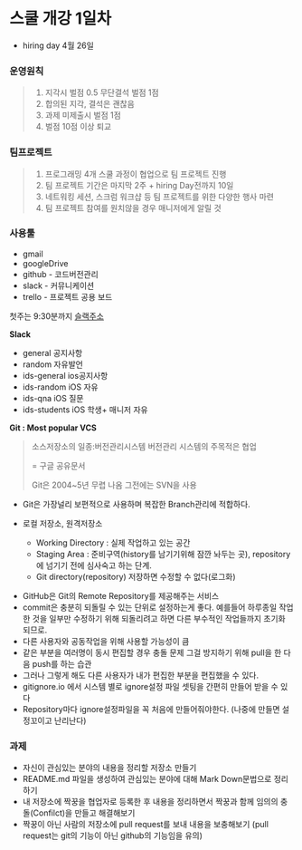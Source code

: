 # 스쿨 개강 1일차

- hiring day 4월 26일  


### 운영원칙
> 1. 지각시 벌점 0.5 무단결석 벌점 1점
> 2. 합의된 지각, 결석은 괜찮음
> 3. 과제 미제출시 벌점 1점
> 4. 벌점 10점 이상 퇴교 

### 팀프로젝트

> 1. 프로그래밍 4개 스쿨 과정이 협업으로 팀 프로젝트 진행 
> 2. 팀 프로젝트 기간은 마지막 2주 + hiring Day전까지 10일 
> 3. 네트워킹 세션, 스크럼 워크샵 등 팀 프로젝트를 위한 다양한 행사 마련 
> 4. 팀 프로젝트 참여를 원치않을 경우 매니저에게 알릴 것 

### 사용툴
- gmail
- googleDrive
- github - 코드버전관리
- slack - 커뮤니케이션
- trello - 프로젝트 공용 보드

첫주는 9:30분까지
[슬랙주소](https://fcprogschool171q.slack.com)

__Slack__

- general 공지사항
- random 자유발언
- ids-general ios공지사항
- ids-random iOS 자유
- ids-qna iOS 질문
- ids-students iOS 학생+ 매니저 자유

__Git : Most popular VCS__

> 소스저장소의 일종:버전관리시스템 버전관리 시스템의 주목적은 협업
>
> = 구글 공유문서
>
> Git은 2004~5년 무렵 나옴 그전에는 SVN을 사용

* Git은 가장널리 보편적으로 사용하며 복잡한 Branch관리에 적합하다.
* 로컬 저장소, 원격저장소

	- Working Directory : 실제 작업하고 있는 공간
	- Staging Area : 준비구역(history를 남기기위해 잠깐 놔두는 곳), repository에 넘기기 전에 심사숙고 하는 단계.
	- Git directory(repository)
저장하면 수정할 수 없다(로그화)

- GitHub은 Git의 Remote Repository를 제공해주는 서비스
- commit은 충분히 되돌릴 수 있는 단위로 설정하는게 좋다. 예를들어 하루종일 작업한 것을 일부만 수정하기 위해 되돌리려고 하면 다른 부수적인 작업들까지 초기화 되므로.
- 다른 사용자와 공동작업을 위해 사용할 가능성이 큼
- 같은 부분을 여러명이 동시 편집할 경우 충돌 문제 그걸 방지하기 위해 pull을 한 다음 push를 하는 습관
- 그러나 그렇게 해도 다른 사용자가 내가 편집한 부분을 편집했을 수 있다.
- gitignore.io 에서 시스템 별로 ignore설정 파일 셋팅을 간편히 만들어 받을 수 있다
- Repository마다 ignore설정파일을 꼭 처음에 만들어줘야한다. (나중에 만들면 설정꼬이고 난리난다)

### 과제
* 자신이 관심있는 분야의 내용을 정리할 저장소 만들기
* README.md 파일을 생성하여 관심있는 분야에 대해 Mark Down문법으로 정리하기
* 내 저장소에 짝꿍을 협업자로 등록한 후 내용을 정리하면서 짝꿍과 함께 임의의 충돌(Confilct)을 만들고 해결해보기
* 짝꿍이 아닌 사람의 저장소에 pull request를 보내 내용을 보충해보기
(pull request는 git의 기능이 아닌 github의 기능임을 유의)
